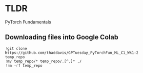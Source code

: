 # TLDR

PyTorch Fundamentals

## Downloading files into Google Colab

```
!git clone https://github.com/thaddavis/GPTuesday_PyTorchFun_ML_C1_Wk1-2 temp_repo
!mv temp_repo/* temp_repo/.[^.]* ./
!rm -rf temp_repo
```
